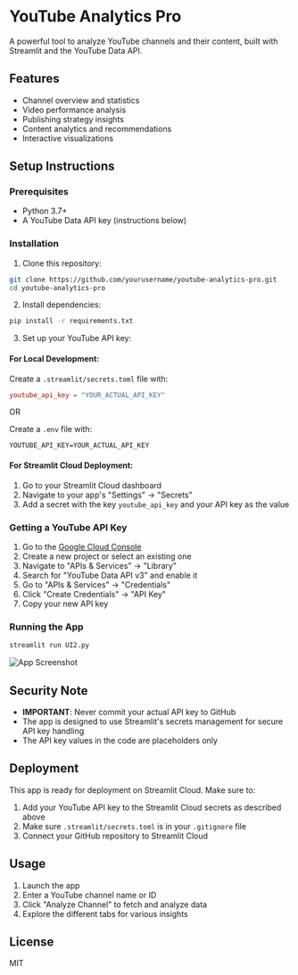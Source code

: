 # YouTube Analytics Pro

A powerful tool to analyze YouTube channels and their content, built with Streamlit and the YouTube Data API.

## Features

- Channel overview and statistics
- Video performance analysis
- Publishing strategy insights
- Content analytics and recommendations
- Interactive visualizations

## Setup Instructions

### Prerequisites

- Python 3.7+
- A YouTube Data API key (instructions below)

### Installation

1. Clone this repository:
```bash
git clone https://github.com/yourusername/youtube-analytics-pro.git
cd youtube-analytics-pro
```

2. Install dependencies:
```bash
pip install -r requirements.txt
```

3. Set up your YouTube API key:

#### For Local Development:

Create a `.streamlit/secrets.toml` file with:
```toml
youtube_api_key = "YOUR_ACTUAL_API_KEY"
```

OR

Create a `.env` file with:
```
YOUTUBE_API_KEY=YOUR_ACTUAL_API_KEY
```

#### For Streamlit Cloud Deployment:

1. Go to your Streamlit Cloud dashboard
2. Navigate to your app's "Settings" → "Secrets"
3. Add a secret with the key `youtube_api_key` and your API key as the value

### Getting a YouTube API Key

1. Go to the [Google Cloud Console](https://console.cloud.google.com/)
2. Create a new project or select an existing one
3. Navigate to "APIs & Services" → "Library"
4. Search for "YouTube Data API v3" and enable it
5. Go to "APIs & Services" → "Credentials"
6. Click "Create Credentials" → "API Key"
7. Copy your new API key

### Running the App

```bash
streamlit run UI2.py
```

![App Screenshot](https://github.com/omkarnitturkar/YouTube_Channel_Analysis/blob/feature/integration/Youtube_2.png)

## Security Note

- **IMPORTANT**: Never commit your actual API key to GitHub
- The app is designed to use Streamlit's secrets management for secure API key handling
- The API key values in the code are placeholders only

## Deployment

This app is ready for deployment on Streamlit Cloud. Make sure to:

1. Add your YouTube API key to the Streamlit Cloud secrets as described above
2. Make sure `.streamlit/secrets.toml` is in your `.gitignore` file
3. Connect your GitHub repository to Streamlit Cloud

## Usage

1. Launch the app
2. Enter a YouTube channel name or ID
3. Click "Analyze Channel" to fetch and analyze data
4. Explore the different tabs for various insights

## License

MIT
